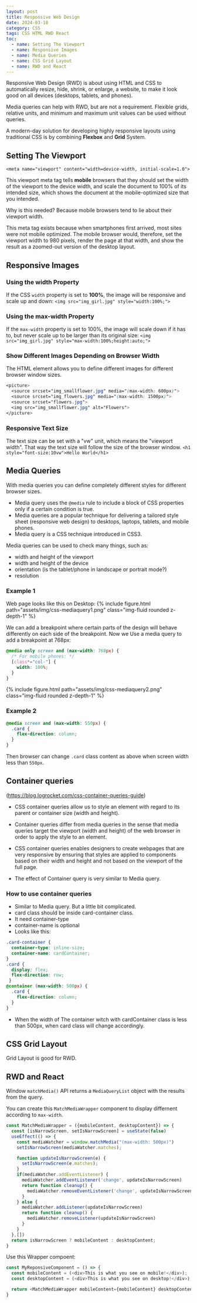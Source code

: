 ```yaml
---
layout: post
title: Responsive Web Design
date: 2024-03-18
category: CSS
tags: CSS HTML RWD React
toc: 
  - name: Setting The Viewport
  - name: Responsive Images
  - name: Media Queries
  - name: CSS Grid Layout
  - name: RWD and React
---
```


Responsive Web Design (RWD) is about using HTML and CSS to automatically resize, hide, shrink, or enlarge, a website, to make it look good on all devices (desktops, tablets, and phones).

Media queries can help with RWD, but are not a requirement. Flexible grids, relative units, and minimum and maximum unit values can be used without queries.

A modern-day solution for developing highly responsive layouts using traditional CSS is by combining **Flexbox** and **Grid** System.

## Setting The Viewport

`<meta name="viewport" content="width=device-width, initial-scale=1.0">`

This viewport meta tag tells **mobile** browsers that they should set the width of the viewport to the device width, and scale the document to 100% of its intended size, which shows the document at the mobile-optimized size that you intended.

Why is this needed? Because mobile browsers tend to lie about their viewport width.

This meta tag exists because when smartphones first arrived, most sites were not mobile optimized. The mobile browser would, therefore, set the viewport width to 980 pixels, render the page at that width, and show the result as a zoomed-out version of the desktop layout. 

## Responsive Images

### Using the width Property
If the CSS `width` property is set to **100%**, the image will be responsive and scale up and down: `<img src="img_girl.jpg" style="width:100%;">`

### Using the max-width Property
If the `max-width` property is set to 100%, the image will scale down if it has to, but never scale up to be larger than its original size: `<img src="img_girl.jpg" style="max-width:100%;height:auto;">`

### Show Different Images Depending on Browser Width
The HTML <picture> element allows you to define different images for different browser window sizes.
```css
<picture>
  <source srcset="img_smallflower.jpg" media="(max-width: 600px)">
  <source srcset="img_flowers.jpg" media="(max-width: 1500px)">
  <source srcset="flowers.jpg">
  <img src="img_smallflower.jpg" alt="Flowers">
</picture>
```

### Responsive Text Size
The text size can be set with a "vw" unit, which means the "viewport width".
That way the text size will follow the size of the browser window.
`<h1 style="font-size:10vw">Hello World</h1>`

## Media Queries

With media queries you can define completely different styles for different browser sizes.

- Media query uses the `@media` rule to include a block of CSS properties only if a certain condition is true.
- Media queries are a popular technique for delivering a tailored style sheet (responsive web design) to desktops, laptops, tablets, and mobile phones.
- Media query is a CSS technique introduced in CSS3.

Media queries can be used to check many things, such as:
- width and height of the viewport
- width and height of the device
- orientation (is the tablet/phone in landscape or portrait mode?)
- resolution

### Example 1

Web page looks like this on Desktop: 
{% include figure.html path="assets/img/css-mediaquery1.png" class="img-fluid rounded z-depth-1" %}

We can add a breakpoint where certain parts of the design will behave differently on each side of the breakpoint.
Now we Use a media query to add a breakpoint at 768px:
```css
@media only screen and (max-width: 768px) {
  /* For mobile phones: */
  [class*="col-"] {
    width: 100%;
  }
}
```
{% include figure.html path="assets/img/css-mediaquery2.png" class="img-fluid rounded z-depth-1" %}

### Example 2

```css
@media screen and (max-width: 550px) {
  .card {
    flex-direction: column;
  }
}
```
Then browser can change `.card` class content as above when screen width less than `550px`.

## Container queries

(https://blog.logrocket.com/css-container-queries-guide)

- CSS container queries allow us to style an element with regard to its parent or container size (width and height). 

- Container queries differ from media queries in the sense that media queries target the viewport (width and height) of the web browser in order to apply the style to an element.

- CSS container queries enables designers to create webpages that are very responsive by ensuring that styles are applied to components based on their width and height and not based on the viewport of the full page.

- The effect of Container query is very similar to Media query.

### How to use container queries

- Similar to Media query. But a little bit complicated.
- card class should be inside card-container class. 
- It need container-type
- container-name is optional
- Looks like this:
```css
.card-container {
  container-type: inline-size;
  container-name: cardContainer;
}
.card {
  display: flex;
  flex-direction: row;
 }
@container (max-width: 500px) {
  .card {
    flex-direction: column;
  }
}
```

- When the width of The container witch with cardContainer class is less than 500px, when card class will change accordingly. 

## CSS Grid Layout
Grid Layout is good for RWD.

## RWD and React

Window `matchMedia()` API returns a `MediaQueryList` object with the results from the query.

You can create this `MatchMediaWrapper` component to display differnent according to `max-width`.
```js
const MatchMediaWrapper = ({mobileContent, desktopContent}) => {
  const [isNarrowScreen, setIsNarrowScreen] = useState(false)
  useEffect(() => {
    const mediaWatcher = window.matchMedia("(max-width: 500px)")
    setIsNarrowScreen(mediaWatcher.matches);

    function updateIsNarrowScreen(e) {
      setIsNarrowScreen(e.matches);
    }
    if(mediaWatcher.addEventListener) {
      mediaWatcher.addEventListener('change', updateIsNarrowScreen)
      return function cleanup() {
        mediaWatcher.removeEventListener('change', updateIsNarrowScreen)
      }
    } else {
      mediaWatcher.addListener(updateIsNarrowScreen)
      return function cleanup() {
        mediaWatcher.removeListener(updateIsNarrowScreen)
      }
    }
  },[])
  return isNarrowScreen ? mobileContent : desktopContent;
}
```
Use this Wrapper compoent:
```js
const MyReponsiveComponent = () => {
  const mobileContent = (<div>This is what you see on mobile!</div>);
  const desktopContent = (<div>This is what you see on desktop!</div>);

  return <MatchMediaWrapper mobileContent={mobileContent} desktopContent={desktopContent}/>
}
```
